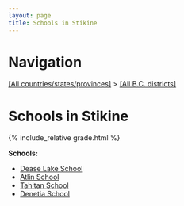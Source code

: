 ```yaml
---
layout: page
title: Schools in Stikine
---
```

# Navigation

[[All countries/states/provinces]](../..) > [[All B.C. districts]](..)

# Schools in Stikine

{% include_relative grade.html %}

**Schools:**

- [Dease Lake School](Dease_Lake_School.md)
- [Atlin School](Atlin_School.md)
- [Tahltan School](Tahltan_School.md)
- [Denetia School](Denetia_School.md)
